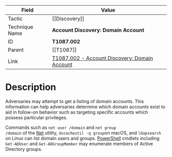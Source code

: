 
|Field|Value|
|---|---|
|Tactic|[[Discovery]]|
|Technique Name|**Account Discovery: Domain Account**|
|ID|**T1087.002**|
|Parent|[[T1087]]|
|Link|[T1087.002 - Account Discovery: Domain Account](https://attack.mitre.org/techniques/T1087/002)|

# Description

Adversaries may attempt to get a listing of domain accounts. This information can help adversaries determine which domain accounts exist to aid in follow-on behavior such as targeting specific accounts which possess particular privileges.

Commands such as <code>net user /domain</code> and <code>net group /domain</code> of the [Net](https://attack.mitre.org/software/S0039) utility, <code>dscacheutil -q group</code>on macOS, and <code>ldapsearch</code> on Linux can list domain users and groups. [PowerShell](https://attack.mitre.org/techniques/T1059/001) cmdlets including <code>Get-ADUser</code> and <code>Get-ADGroupMember</code> may enumerate members of Active Directory groups.  